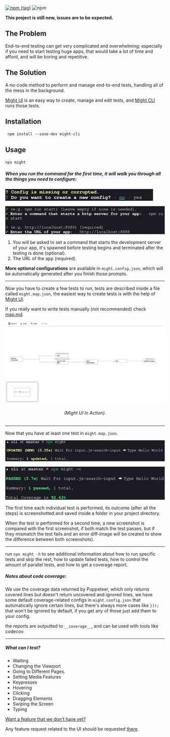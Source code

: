 [![npm (tag)](https://img.shields.io/npm/v/might-cli/latest)](http://npmjs.com/package/might-cli)
![npm](https://img.shields.io/npm/dm/might-cli)

**This project is still new, issues are to be expected.**

## The Problem

End-to-end testing can get very complicated and overwhelming; especially if you need to start testing huge apps, that would take a lot of time and afford, and will be boring and repetitive.

## The Solution

A no-code method to perform and manage end-to-end tests, handling all of the mess in the background.

[Might UI](https://github.com/ItsKerolos/Might) is an easy way to create, manage and edit tests,
and [Might CLI](https://github.com/ItsKerolos/might-cli) runs those tests.

## Installation
`
npm install --save-dev might-cli`

## Usage

`npx might`

##### When you run the command for the first time, it will walk you through all the things you need to configure:

[![](./screenshots/1.png)](https://github.com/ItsKerolos/might-cli/raw/master/screenshots/1.png)

[![](./screenshots/2.png)](https://github.com/ItsKerolos/might-cli/raw/master/screenshots/2.png)

1. You will be asked to set a command that starts the development server of your app, it's spawned before testing begins and terminated after the testing is done (optional).
2. The URL of the app (required).


**More optional configurations** are available in `might.config.json`, which will be automatically generated after you finish those prompts.

---

Now you have to create a few tests to run, tests are described inside a file called `might.map.json`, the easiest way to create tests is with the help of [Might UI](https://github.com/ItsKerolos/Might).

If you really want to write tests manually (not recommended) check [map.md](https://github.com/ItsKerolos/might-cli/blob/master/map.md).

[![](https://github.com/ItsKerolos/Might/raw/master/screenshots/1.png)]()
###### <p align="center">(Might UI In Action).</p>

---

Now that you have at least one test in `might.map.json`.

[![](./screenshots/3.png)](https://github.com/ItsKerolos/might-cli/raw/master/screenshots/3.png)

[![](./screenshots/4.png)](https://github.com/ItsKerolos/might-cli/raw/master/screenshots/4.png)

The first time each individual test is performed, its outcome (after all the steps) is screenshotted and saved inside a folder in your project directory.

When the test is performed for a second time, a new screenshot is compared with the first screenshot, if both match the test passes, but if they mismatch the test fails and an error diff-image will be created to show the difference between both screenshots).

---

run `npx might -h` to see additional information about how to run specific tests and skip the rest, how to update failed tests, how to control the amount of parallel tests, and how to get a coverage report.

##### Notes about code coverage:
We use the coverage data returned by Puppeteer, which only returns covered lines but doesn't return uncovered and ignored lines, we have some default coverage-related configs in `might.config.json` that automatically ignore certain lines, but there's always more cases like `}));` that won't be ignored by default, if you get any of those just add them to your config.

the reports are outputted to `__coverage__`, and can be used with tools like codecov.

---

##### What can I test?

- Waiting
- Changing the Viewport
- Going to Different Pages.
- Setting Media Features
- Keypresses
- Hovering
- Clicking
- Dragging Elements
- Swiping the Screen
- Typing


[Want a feature that we don't have yet?](https://github.com/ItsKerolos/might-cli/issues/new?template=feature_request.md)

Any feature request related to the UI should be requested [there](https://github.com/ItsKerolos/Might/issues/new?template=feature_request.md).